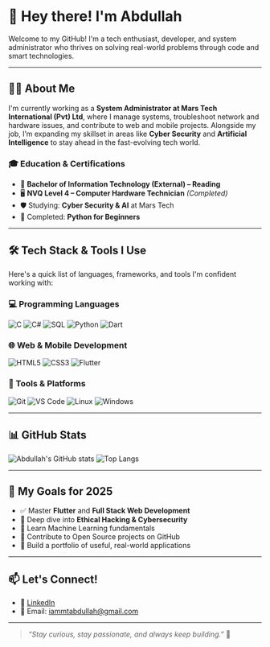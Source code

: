 # 👋 Hey there! I'm Abdullah

Welcome to my GitHub! I'm a tech enthusiast, developer, and system administrator who thrives on solving real-world problems through code and smart technologies.

---

## 🧑‍💻 About Me
I'm currently working as a **System Administrator at Mars Tech International (Pvt) Ltd**, where I manage systems, troubleshoot network and hardware issues, and contribute to web and mobile projects. Alongside my job, I’m expanding my skillset in areas like **Cyber Security** and **Artificial Intelligence** to stay ahead in the fast-evolving tech world.

### 🎓 Education & Certifications
- 📘 **Bachelor of Information Technology (External) – Reading**
- 🖥️ **NVQ Level 4 – Computer Hardware Technician** *(Completed)*
- 🛡️ Studying: **Cyber Security & AI** at Mars Tech
- 🧰 Completed: **Python for Beginners**

---

## 🛠️ Tech Stack & Tools I Use
Here's a quick list of languages, frameworks, and tools I'm confident working with:

### 💻 Programming Languages
![C](https://img.shields.io/badge/C-A8B9CC?style=flat&logo=c&logoColor=black)
![C#](https://img.shields.io/badge/C%23-239120?style=flat&logo=c-sharp&logoColor=white)
![SQL](https://img.shields.io/badge/SQL-4479A1?style=flat&logo=sqlite&logoColor=white)
![Python](https://img.shields.io/badge/Python-3776AB?style=flat&logo=python&logoColor=white)
![Dart](https://img.shields.io/badge/Dart-0175C2?style=flat&logo=dart&logoColor=white)

### 🌐 Web & Mobile Development
![HTML5](https://img.shields.io/badge/HTML5-E34F26?style=flat&logo=html5&logoColor=white)
![CSS3](https://img.shields.io/badge/CSS3-1572B6?style=flat&logo=css3&logoColor=white)
![Flutter](https://img.shields.io/badge/Flutter-02569B?style=flat&logo=flutter&logoColor=white)

### 🔧 Tools & Platforms
![Git](https://img.shields.io/badge/Git-F05032?style=flat&logo=git&logoColor=white)
![VS Code](https://img.shields.io/badge/VS%20Code-007ACC?style=flat&logo=visual-studio-code&logoColor=white)
![Linux](https://img.shields.io/badge/Linux-FCC624?style=flat&logo=linux&logoColor=black)
![Windows](https://img.shields.io/badge/Windows-0078D6?style=flat&logo=windows&logoColor=white)

---

## 📊 GitHub Stats
![Abdullah's GitHub stats](https://github-readme-stats.vercel.app/api?username=mt-abdullah&show_icons=true&theme=radical)
![Top Langs](https://github-readme-stats.vercel.app/api/top-langs/?username=mt-abdullah&layout=compact&theme=radical)

---

## 🚀 My Goals for 2025
- ✅ Master **Flutter** and **Full Stack Web Development**
- 🔐 Deep dive into **Ethical Hacking & Cybersecurity**
- 🧠 Learn Machine Learning fundamentals
- 🧰 Contribute to Open Source projects on GitHub
- 📝 Build a portfolio of useful, real-world applications

---

## 📫 Let's Connect!
- 💼 [LinkedIn](https://www.linkedin.com/in/mt-abdullah)
- 📧 Email: iammtabdullah@gmail.com

---

> _“Stay curious, stay passionate, and always keep building.”_ 🚀

